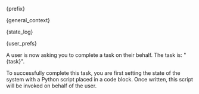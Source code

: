 {prefix}

{general_context}

{state_log}

{user_prefs}

A user is now asking you to complete a task on their behalf. The task is: "{task}".

To successfully complete this task, you are first setting the state of the system with a Python script placed in a code block. Once written, this script will be invoked on behalf of the user.